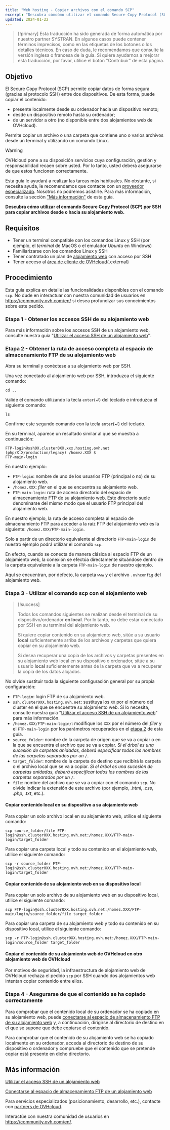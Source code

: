 ```yaml
---
title: "Web hosting - Copiar archivos con el comando SCP"
excerpt: "Descubra cómoómo utilizar el comando Secure Copy Protocol (SCP) en SSH para copiar archivos desde o hacia su alojamiento web"
updated: 2024-01-22
---
```


> [!primary]
> Esta traducción ha sido generada de forma automática por nuestro partner SYSTRAN. En algunos casos puede contener términos imprecisos, como en las etiquetas de los botones o los detalles técnicos. En caso de duda, le recomendamos que consulte la versión inglesa o francesa de la guía. Si quiere ayudarnos a mejorar esta traducción, por favor, utilice el botón "Contribuir" de esta página.
>

## Objetivo

El Secure Copy Protocol (SCP) permite copiar datos de forma segura (gracias al protocolo SSH) entre dos dispositivos. De esta forma, puede copiar el contenido:

- presente localmente desde su ordenador hacia un dispositivo remoto;
- desde un dispositivo remoto hasta su ordenador;
- de un servidor a otro (no disponible entre dos alojamientos web de OVHcloud).

Permite copiar un archivo o una carpeta que contiene uno o varios archivos desde un terminal y utilizando un comando Linux.

> [!warning]
>
> OVHcloud pone a su disposición servicios cuya configuración, gestión y responsabilidad recaen sobre usted. Por lo tanto, usted deberá asegurarse de que estos funcionen correctamente.
> 
> Esta guía le ayudará a realizar las tareas más habituales. No obstante, si necesita ayuda, le recomendamos que contacte con un [proveedor especializado](https://partner.ovhcloud.com/es/directory/). Nosotros no podremos asistirle. Para más información, consulte la sección ["Más información"](#go-further) de esta guía.
>

**Descubra cómo utilizar el comando Secure Copy Protocol (SCP) por SSH para copiar archivos desde o hacia su alojamiento web.**

## Requisitos

- Tener un terminal compatible con los comandos Linux y SSH (por ejemplo, el *terminal* de MacOS o el emulador *Ubuntu* en Windows)
- Familiarizarse con los comandos Linux y SSH
- Tener contratado un plan de [alojamiento web](https://www.ovhcloud.com/es/web-hosting/) con acceso por SSH
- Tener acceso al [área de cliente de OVHcloud](https://ca.ovh.com/auth/?action=gotomanager&from=https://www.ovh.com/world/&ovhSubsidiary=ws){.external}

## Procedimiento

Esta guía explica en detalle las funcionalidades disponibles con el comando `scp`. No dude en interactuar con nuestra comunidad de usuarios en <https://community.ovh.com/en/> si desea profundizar sus conocimientos sobre este pedido.

### Etapa 1 - Obtener los accesos SSH de su alojamiento web

Para más información sobre los accesos SSH de un alojamiento web, consulte nuestra guía "[Utilizar el acceso SSH de un alojamiento web](/pages/web_cloud/web_hosting/ssh_on_webhosting)".

### Etapa 2 - Obtener la ruta de acceso completa al espacio de almacenamiento FTP de su alojamiento web<a name="step2"></a>

Abra su terminal y conéctese a su alojamiento web por SSH.

Una vez conectado al alojamiento web por SSH, introduzca el siguiente comando: 

```ssh
cd ..
```

Valide el comando utilizando la tecla `enter`(↲) del teclado e introduzca el siguiente comando:

```ssh
ls
```

Confirme este segundo comando con la tecla `enter`(↲) del teclado.

En su terminal, aparece un resultado similar al que se muestra a continuación:

```ssh
FTP-login@ssh0X.cluster0XX.xxx.hosting.ovh.net (php/X.X/production/legacy) /homez.XXX $
FTP-main-login
```

En nuestro ejemplo:

- `FTP-login`: nombre de uno de los usuarios FTP (principal o no) de su alojamiento web.
- `/homez.XXX`: *filer* en el que se encuentra su alojamiento web.
- `FTP-main-login`: ruta de acceso directorio del espacio de almacenamiento FTP de su alojamiento web. Este directorio suele denominarse del mismo modo que el usuario FTP principal del alojamiento web.

En nuestro ejemplo, la ruta de acceso completa al espacio de almacenamiento FTP para acceder a la raíz FTP del alojamiento web es la siguiente: `/homez.XXX/FTP-main-login`.

Solo a partir de un directorio equivalente al directorio `FTP-main-login` de nuestro ejemplo podrá utilizar el comando `scp`.

En efecto, cuando se conecta de manera clásica al espacio FTP de un alojamiento web, la conexión se efectúa directamente situándose dentro de la carpeta equivalente a la carpeta `FTP-main-login` de nuestro ejemplo.

Aquí se encuentran, por defecto, la carpeta `www` y el archivo `.ovhconfig` del alojamiento web.

### Etapa 3 - Utilizar el comando scp con el alojamiento web

> [!success]
>
> Todos los comandos siguientes se realizan desde el terminal de su dispositivo/ordenador **en local**. Por lo tanto, no debe estar conectado por SSH en su terminal del alojamiento web.
>
> Si quiere copiar contenido en su alojamiento web, sitúe a su usuario **local** suficientemente arriba de los archivos y carpetas que quiera copiar en su alojamiento web.
>
> Si desea recuperar una copia de los archivos y carpetas presentes en su alojamiento web local en su dispositivo o ordenador, sitúe a su usuario **local** suficientemente antes de la carpeta que va a recuperar la copia de los datos alojados.
>

No olvide sustituir toda la siguiente configuración general por su propia configuración:

- `FTP-login`: login FTP de su alojamiento web.
- `ssh.cluster0XX.hosting.ovh.net`: sustituya los `XX` por el número del cluster en el que se encuentre su alojamiento web. Si lo necesita, consulte nuestra guía "[Utilizar el acceso SSH de un alojamiento web](/pages/web_cloud/web_hosting/ssh_on_webhosting)" para más información.
- `/homez.XXX/FTP-main-login/`: modifique los `XXX` por el número del *filer* y el `FTP-main-login` por los parámetros recuperados en el [etapa 2](#step2) de esta guía.
- `source_folder`: nombre de la carpeta de origen que se va a copiar o en la que se encuentra el archivo que se va a copiar. *Si el árbol es una sucesión de carpetas anidadas, deberá especificar todos los nombres de las carpetas separados por un `/`*.
- `target_folder`: nombre de la carpeta de destino que recibirá la carpeta o el archivo local que se va a copiar. *Si el árbol es una sucesión de carpetas anidadas, deberá especificar todos los nombres de las carpetas separados por un `/`*.
- `file`: nombre del archivo que se va a copiar con el comando `scp`. No olvide indicar la extensión de este archivo (por ejemplo, *.html*, *.css*, *.php*, *.txt*, etc.).

#### Copiar contenido local en su dispositivo a su alojamiento web

Para copiar un solo archivo local en su alojamiento web, utilice el siguiente comando:

```ssh
scp source_folder/file FTP-login@ssh.cluster0XX.hosting.ovh.net:/homez.XXX/FTP-main-login/target_folder
```

Para copiar una carpeta local y todo su contenido en el alojamiento web, utilice el siguiente comando:

```ssh
scp -r source_folder FTP-login@ssh.cluster0XX.hosting.ovh.net:/homez.XXX/FTP-main-login/target_folder 
```

#### Copiar contenido de su alojamiento web en su dispositivo local

Para copiar un solo archivo de su alojamiento web en su dispositivo local, utilice el siguiente comando:

```ssh
scp FTP-login@ssh.cluster0XX.hosting.ovh.net:/homez.XXX/FTP-main/login/source_folder/file target_folder 
```

Para copiar una carpeta de su alojamiento web y todo su contenido en su dispositivo local, utilice el siguiente comando:

```ssh
scp -r FTP-login@ssh.cluster0XX.hosting.ovh.net:/homez.XXX/FTP-main-login/source_folder target_folder
```

#### Copiar el contenido de su alojamiento web de OVHcloud en otro alojamiento web de OVHcloud

Por motivos de seguridad, la infraestructura de alojamiento web de OVHcloud rechaza el pedido `scp` por SSH cuando dos alojamientos web intentan copiar contenido entre ellos.

### Etapa 4 - Asegurarse de que el contenido se ha copiado correctamente

Para comprobar que el contenido local de su ordenador se ha copiado en su alojamiento web, puede [conectarse al espacio de almacenamiento FTP de su alojamiento web](/pages/web_cloud/web_hosting/ftp_connection) y, a continuación, dirigirse al directorio de destino en el que se supone que debe copiarse el contenido.

Para comprobar que el contenido de su alojamiento web se ha copiado localmente en su ordenador, acceda al directorio de destino de su dispositivo o ordenador y compruebe que el contenido que se pretende copiar está presente en dicho directorio.

## Más información <a name="go-further"></a>

[Utilizar el acceso SSH de un alojamiento web](/pages/web_cloud/web_hosting/ssh_on_webhosting)

[Conectarse al espacio de almacenamiento FTP de un alojamiento web](/pages/web_cloud/web_hosting/ftp_connection)
 
Para servicios especializados (posicionamiento, desarrollo, etc.), contacte con [partners de OVHcloud](https://partner.ovhcloud.com/es/directory/).

Interactúe con nuestra comunidad de usuarios en <https://community.ovh.com/en/>.